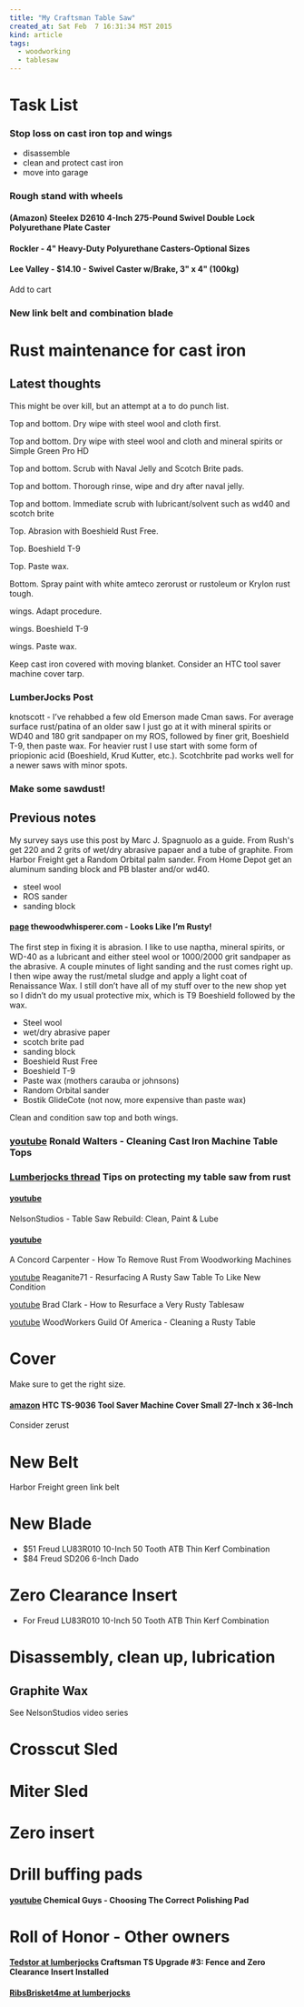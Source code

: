 ```yaml
---
title: "My Craftsman Table Saw"
created_at: Sat Feb  7 16:31:34 MST 2015
kind: article
tags:
  - woodworking
  - tablesaw
---
```


# Task List

### Stop loss on cast iron top and wings

* disassemble
* clean and protect cast iron
* move into garage

### Rough stand with wheels

#### (Amazon) Steelex D2610 4-Inch 275-Pound Swivel Double Lock Polyurethane Plate Caster

#### Rockler - 4" Heavy-Duty Polyurethane Casters-Optional Sizes

#### Lee Valley - $14.10 - Swivel Caster w/Brake, 3" x 4" (100kg) 	
	
Add to cart
### New link belt and combination blade

# Rust maintenance for cast iron

## Latest thoughts

This might be over kill, but an attempt at a to do punch list.

Top and bottom.
Dry wipe with steel wool and cloth first.

Top and bottom.
Dry wipe with steel wool and cloth and mineral spirits or Simple Green Pro HD

Top and bottom.
Scrub with Naval Jelly and Scotch Brite pads.

Top and bottom.
Thorough rinse, wipe and dry after naval jelly.

Top and bottom.
Immediate scrub with lubricant/solvent such as wd40 and scotch brite

Top.
Abrasion with Boeshield Rust Free.

Top.
Boeshield T-9

Top.
Paste wax.

Bottom.
Spray paint with white amteco zerorust or rustoleum or Krylon rust tough.

wings.
Adapt procedure.

wings.
Boeshield T-9

wings.
Paste wax.

Keep cast iron covered with moving blanket.
Consider an HTC tool saver machine cover tarp.

### LumberJocks Post

knotscott - 
I’ve rehabbed a few old Emerson made Cman saws. For average surface
rust/patina of an older saw I just go at it with mineral spirits or WD40
and 180 grit sandpaper on my ROS, followed by finer grit, Boeshield T-9,
then paste wax. For heavier rust I use start with some form of priopionic
acid (Boeshield, Krud Kutter, etc.). Scotchbrite pad works well for a
newer saws with minor spots.

### Make some sawdust!

## Previous notes

My survey says use this post by Marc J. Spagnuolo as a guide.
From Rush's get 220 and 2 grits of wet/dry abrasive papaer
and a tube of graphite.
From Harbor Freight get a Random Orbital palm sander.
From Home Depot get an aluminum sanding block and
PB blaster and/or wd40.

* steel wool
* ROS sander
* sanding block

#### [page](http://www.thewoodwhisperer.com/articles/looks-like-im-rusty/) thewoodwhisperer.com - Looks Like I’m Rusty! 

The first step in fixing it is abrasion. I like to use naptha, mineral
spirits, or WD-40 as a lubricant and either steel wool or 1000/2000
grit sandpaper as the abrasive. A couple minutes of light sanding and
the rust comes right up. I then wipe away the rust/metal sludge and
apply a light coat of Renaissance Wax. I still don’t have all of my
stuff over to the new shop yet so I didn’t do my usual protective mix,
which is T9 Boeshield followed by the wax.



* Steel wool
* wet/dry abrasive paper
* scotch brite pad
* sanding block
* Boeshield Rust Free
* Boeshield T-9
* Paste wax (mothers carauba or johnsons)
* Random Orbital sander
* Bostik GlideCote (not now, more expensive than paste wax)

Clean and condition saw top and both wings.

### [youtube](https://www.youtube.com/watch?v=uRn97evxSeI) Ronald Walters - Cleaning Cast Iron Machine Table Tops

### [Lumberjocks thread](http://lumberjocks.com/topics/57922) Tips on protecting my table saw from rust


#### [youtube](https://www.youtube.com/watch?v=WJbw9RTRwy4&index=5&list=PLSw6mhcLSL-N469GfhXetC4ViYybituJA)
NelsonStudios - Table Saw Rebuild: Clean, Paint & Lube

#### [youtube](https://www.youtube.com/watch?v=a9BYnOaHprM)
A Concord Carpenter - How To Remove Rust From Woodworking Machines

[youtube](https://www.youtube.com/watch?v=3c3MBSY6BPY)
Reaganite71 - Resurfacing A Rusty Saw Table To Like New Condition

[youtube](https://www.youtube.com/watch?v=SF06X-5ubaU&spfreload=1)
Brad Clark - How to Resurface a Very Rusty Tablesaw

[youtube](https://www.youtube.com/watch?v=MN_DTiaXEIU)
WoodWorkers Guild Of America - Cleaning a Rusty Table


# Cover

Make sure to get the right size.

#### [amazon](http://www.amazon.com/HTC-TS-9036-Machine-27-Inch-36-Inch/dp/B000022626) HTC TS-9036 Tool Saver Machine Cover Small 27-Inch x 36-Inch

Consider zerust

# New Belt

Harbor Freight green link belt

# New Blade

* $51 Freud LU83R010 10-Inch 50 Tooth ATB Thin Kerf Combination
* $84 Freud SD206 6-Inch Dado

# Zero Clearance Insert

* For Freud LU83R010 10-Inch 50 Tooth ATB Thin Kerf Combination

# Disassembly, clean up, lubrication

## Graphite Wax

See NelsonStudios video series

# Crosscut Sled

# Miter Sled

# Zero insert

# Drill buffing pads

#### [youtube](https://www.youtube.com/watch?v=iFnmfn9mwYc) Chemical Guys - Choosing The Correct Polishing Pad

# Roll of Honor - Other owners

#### [Tedstor at lumberjocks](http://lumberjocks.com/Tedstor/blog/31389) Craftsman TS Upgrade #3: Fence and Zero Clearance Insert Installed

#### [RibsBrisket4me at lumberjocks](http://lumberjocks.com/Headblade23)


